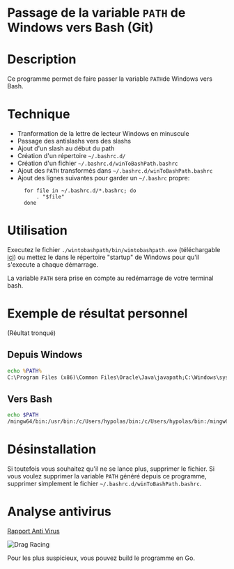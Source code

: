 # Passage de la variable `PATH` de Windows vers Bash (Git)

# Description

Ce programme permet de faire passer la variable `PATH`de Windows vers Bash.

# Technique

- Tranformation de la lettre de lecteur Windows en minuscule
- Passage des antislashs vers des slashs
- Ajout d'un slash au début du path
- Création d'un répertoire `~/.bashrc.d/`
- Création d'un fichier `~/.bashrc.d/winToBashPath.bashrc`
- Ajout des `PATH` transformés dans `~/.bashrc.d/winToBashPath.bashrc`
- Ajout des lignes suivantes pour garder un `~/.bashrc` propre:
  ```# winToBashPath
    for file in ~/.bashrc.d/*.bashrc; do
        . "$file"
    done
  ```

# Utilisation

Executez le fichier `./wintobashpath/bin/wintobashpath.exe` (téléchargable [ici](./wintobashpath/bin/wintobashpath.exewintobas)) ou mettez le dans le répertoire "startup" de Windows pour qu'il s'execute a chaque démarrage.

La variable `PATH` sera prise en compte au redémarrage de votre terminal bash.

# Exemple de résultat personnel

(Réultat tronqué)

## Depuis Windows

```cmd
echo %PATH%
C:\Program Files (x86)\Common Files\Oracle\Java\javapath;C:\Windows\system32;C:\Windows;C:\Windows\System32\Wbem;C:\Windows\System32\WindowsPowerShell\v1.0\;C:\Windows\System32\OpenSSH\;C:\Program Files\dotnet\;C:\Program Files (x86)\NVIDIA Corporation\PhysX\Common;C:\Program Files\PowerShell\7\;C:\Program Files\nodejs;;E:\Program Files\Git\cmd;C:\Program Files\Go\bin;C:\Users\hypolas\AppData\Local\Microsoft\WindowsApps;C:\Users\hypolas\AppData\Local\Programs\Microsoft VS Code\bin;E:\msys64-2023\mingw64\bin;C:\Users\hypolas\AppData\Roaming\npm;C:\Users\hypolas\go\bin
```

## Vers Bash

```bash
echo $PATH
/mingw64/bin:/usr/bin:/c/Users/hypolas/bin:/c/Users/hypolas/bin:/mingw64/bin:/usr/local/bin:/usr/bin:/usr/bin:/mingw64/bin:/usr/bin:/c/Users/hypolas/bin:/c/Program Files (x86)/Common Files/Oracle/Java/javapath:/c/Windows/system32:/c/Windows:/c/Windows/System32/Wbem:/c/Windows/System32/WindowsPowerShell/v1.0:/c/Windows/System32/OpenSSH:/c/Program Files/dotnet:/c/Program Files (x86)/NVIDIA Corporation/PhysX/Common:/c/Program Files/PowerShell/7:/c/Program Files/nodejs
```

# Désinstallation

Si toutefois vous souhaitez qu'il ne se lance plus, supprimer le fichier. Si vous voulez supprimer la variable `PATH` généré depuis ce programme, supprimer simplement le fichier `~/.bashrc.d/winToBashPath.bashrc`.

# Analyse antivirus

[Rapport Anti Virus](http://www.hybrid-analysis.com/sample/e512068e2576667d44dafa38019bda2514f69683db662a86be074f1c01f48c7b)

![Drag Racing](./wintobashpath/images/Free%20Automated%20Malware%20Analysis%20Service.png)

Pour les plus suspicieux, vous pouvez build le programme en Go.

```

```
